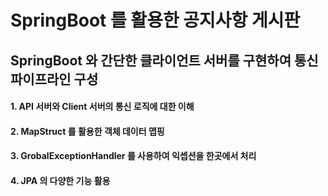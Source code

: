 # SpringBoot 를 활용한 공지사항 게시판
## SpringBoot 와 간단한 클라이언트 서버를 구현하여 통신 파이프라인 구성
#### 1. API 서버와 Client 서버의 통신 로직에 대한 이해
#### 2. MapStruct 를 활용한 객체 데이터 맵핑
#### 3. GrobalExceptionHandler 를 사용하여 익셉션을 한곳에서 처리
#### 4. JPA 의 다양한 기능 활용
